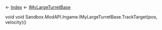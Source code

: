 ← [Index](Api-Index) ← [IMyLargeTurretBase](Sandbox.ModAPI.Ingame.IMyLargeTurretBase)

void void Sandbox.ModAPI.Ingame.IMyLargeTurretBase.TrackTarget(pos, velocity)()